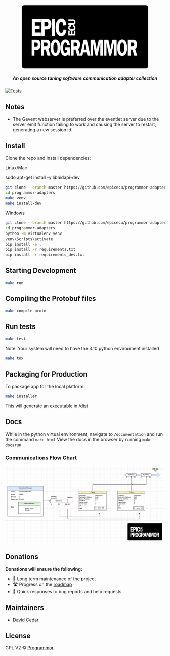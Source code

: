 <div align="center">

<img src="support/epicecu-programmor-logo.png" alt="EpicECU Programmor Adapters" width="400" />

##### An open source tuning software communication adapter collection

</div>

[![Tests](https://github.com/epicecu/programmor-adapters/actions/workflows/tests.yml/badge.svg?branch=main)](https://github.com/epicecu/programmor-adapters/actions/workflows/tests.yml)

## Notes
- The Gevent webserver is preferred over the eventlet server due to the server emit function failing to work and causing the server to restart, generating a new session id.  

## Install

Clone the repo and install dependencies:

Linux/Mac

sudo apt-get install -y libhidapi-dev

```bash
git clone --branch master https://github.com/epicecu/programmor-adapters.git
cd programmor-adapters
make venv
make install-dev
```

Windows

```bash
git clone --branch master https://github.com/epicecu/programmor-adapters.git
cd programmor-adapters
python -m virtualenv venv
venv\Scripts\activate
pip install -e .
pip install -r requirements.txt
pip install -r requirements_dev.txt
```

## Starting Development

```bash
make run
```
## Compiling the Protobuf files

```bash
make compile-proto
```

## Run tests

```bash
make test
```

Note: Your system will need to have the 3.10 python environment installed
```bash
make tox
```

## Packaging for Production

To package app for the local platform:

```bash
make installer
```
This will generate an executable in /dist

## Docs

While in the python virtual environment, navigate to `/documentation` and run the command `make html`
View the docs in the browser by running `make docsrun`

### Communications Flow Chart

![Communications Flow Diagram](support/communications-flow-diagram.png)

## Donations

**Donations will ensure the following:**

- 🔨 Long term maintenance of the project
- 🛣 Progress on the [roadmap](https://epicecu.com/programmor/roadmap)
- 🐛 Quick responses to bug reports and help requests

## Maintainers

- [David Cedar](https://github.com/devvid)

## License

GPL V2 © [Programmor](https://github.com/epicecu/programmor)
